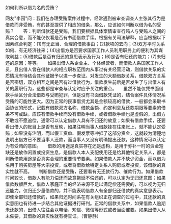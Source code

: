 如何判断以借为名的受贿？

网友"李园"问：我们在办理受贿案件过程中，经常遇到被审查调查人主张其行为是借款而非受贿，有的甚至提供了相应的借条，那么，应该如何判断以借为名的受贿？　　答：判断借款还是受贿，我们要根据具体案情审查行贿人与受贿人之间的真实合意，而不能仅仅看是否有书面借款手续。根据有关司法解释，应当根据以下因素综合判定：(1)有无正当、合理的借款事由；(2)款项的去向；(3)双方平时关系如何、有无经济往来；(4)出借方是否要求国家工作人员利用职务上的便利为其谋取利益；(5)借款后是否有归还的意思表示及行为；(6)是否有归还的能力；(7)未归还的原因；等等。　　如果出借人系企业主、个体经营者，而借款人系国家工作人员，且出借人曾在借款人的相应职权范围内从事过有关经营活动，则借款关系的实质情况有待结合其他证据予以进一步查证。对发生的大额借款关系，借款双方关系是否密切，双方相互之间是否有过借款行为，借款发生前后是否发生了与出借人有关的履职行为，这些都是审查与认定时应予关注的重点。　　虽然不能仅凭书面借款手续区分合法借款与受贿犯罪，但是没有书面借款凭证的，结合案件具体情况系受贿的可能性更大。因为正常的民事借贷尤其是金额较高的借款，一般都会采取书面协议的形式，记载有借款双方名称、借款金额、约定利息及还款期限等要素的借条不可或缺。应该有借款手续而没有借款手续，或者借款手续也是虚假的，出借方不敢或不愿追偿，通常可以认定借款人具有不归还的故意；如果有借款手续，还要看出借人的账目上是否有反映，如果注明当事人借款挂在往来账上，就不能认定受贿；如果没有注明，而以假工资单、假发票等冲抵了这部分资金，这就较为清楚地说明出借方已不要当事人还款，而当事人又没有明确提出还款，这种情况可以认定为有受贿的意图。　　借款的用途是真实存在还是虚构，是用于弥补一时的资金短缺还是放作闲置或投资生息，是借款人本人支配使用还是给其他特定关系人，都是判断借款用途是否真实合理的重要情节要素。如果借款人并不缺少资金，而以借为名用于购买房屋等大宗投资，或者将借款给特定关系人购房或者投资，该借款的真实性就不高。　　判断借款还是受贿，还要看有无还款行为、催款行为。如果借款时间较长，借款人有能力偿还而故意拖延不偿还的，可以认定为无归还意图；如果借款数额巨大，借款人家庭正当的经济来源不足以满足偿还需要的，可以视为无归还能力。仅归还少量借款的，并不能表明借款人有全部归还借款的真实意思表示。即使全部归还借款的，如果归还时间系在有关组织正在调查的过程中，其还款的真实意图也有待进一步结合其他证据进行研判。正常的借款关系中，如果借款人逾期未还款的，出借人往往会以电话、短信、微信等形式或者当面催要。如果出借人从未催要，其借款的真实性就有待查证。（曹静静）
